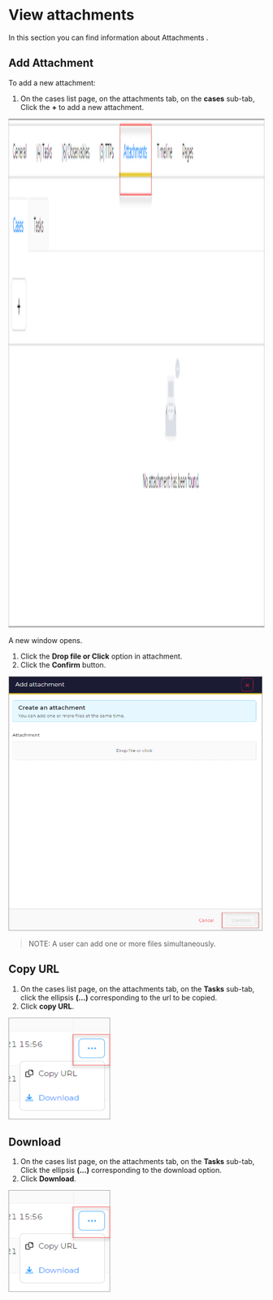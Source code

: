 # View attachments

In this section you can find information about Attachments . 

## Add Attachment

To add a new attachment:

1. On the cases list page, on the attachments tab, on the **cases** sub-tab, Click the **+** to add a new attachment.

<img src="../../../images/user-guides/analyst-corner/cases-list/cases-list-attachments.png" alt="attachment" width="1000" height="1000"/>

A new window opens. 

1. Click the **Drop file or Click** option in attachment. 
2. Click the **Confirm** button. 

<img src="../../../images/user-guides/analyst-corner/cases-list/cases-list-add-attachment.png" alt="new attachment" width="500" height="500"/>

> NOTE: A user can add one or more files simultaneously. 


## Copy URL

1. On the cases list page, on the attachments tab, on the **Tasks** sub-tab, click the ellipsis **(...)** corresponding to the url to be copied.
1. Click **copy URL**. 

<img src="../../../images/user-guides/analyst-corner/cases-list/cases-list-copyurl-download.png" alt="copy url download attachment" width="200" height="200"/>

## Download

1. On the cases list page, on the attachments tab, on the **Tasks** sub-tab, Click the ellipsis **(...)** corresponding to the download option.
1. Click **Download**. 

<img src="../../../images/user-guides/analyst-corner/cases-list/cases-list-copyurl-download.png" alt="copy url download attachment" width="200" height="200"/>